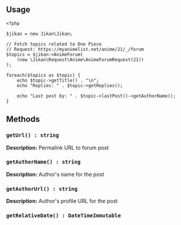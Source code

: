 ## Usage
```
<?php

$jikan = new Jikan\Jikan;

// Fetch topics related to One Piece
// Request: https://myanimelist.net/anime/21/_/forum
$topics = $jikan->AnimeForum(
    (new \Jikan\Request\Anime\AnimeForumRequest(21))
);

foreach($topics as $topic) {
    echo $topic->getTitle() . "\n";
    echo "Replies: " . $topic->getReplies();

    echo "Last post by: " . $topic->lastPost()->getAuthorName();
}
```

## Methods
### `getUrl() : string`
**Description:** Permalink URL to forum post

### `getAuthorName() : string`
**Description:** Author's name for the post

### `getAuthorUrl() : string`
**Description:** Author's profile URL for the post

### `getRelativeDate() : DateTimeImmutable`